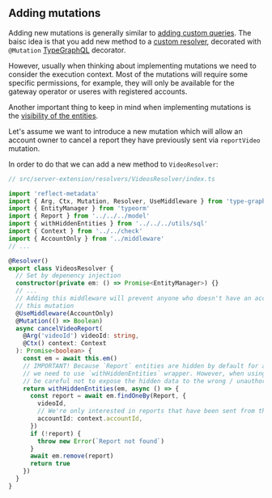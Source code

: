 ## Adding mutations

Adding new mutations is generally similar to [adding custom queries](./adding-custom-queries.md).
The baisc idea is that you add new method to a [custom resolver](https://docs.subsquid.io/graphql-api/custom-resolvers/), decorated with `@Mutation` [TypeGraphQL](https://typegraphql.com/) decorator.

However, usually when thinking about implementing mutations we need to consider the execution context. Most of the mutations will require some specific permissions, for example, they will only be available for the gateway operator or useres with registered accounts.

Another important thing to keep in mind when implementing mutations is the [visibility of the entities](./entity-visibility.md).

Let's assume we want to introduce a new mutation which will allow an account owner to cancel a report they have previously sent via `reportVideo` mutation.

In order to do that we can add a new method to `VideoResolver`:

```typescript
// src/server-extension/resolvers/VideosResolver/index.ts

import 'reflect-metadata'
import { Arg, Ctx, Mutation, Resolver, UseMiddleware } from 'type-graphql'
import { EntityManager } from 'typeorm'
import { Report } from '../../../model'
import { withHiddenEntities } from '../../../utils/sql'
import { Context } from '../../check'
import { AccountOnly } from '../middleware'
// ...

@Resolver()
export class VideosResolver {
  // Set by depenency injection
  constructor(private em: () => Promise<EntityManager>) {}
  // ...
  // Adding this middleware will prevent anyone who doesn't have an account from accessing
  // this mutation
  @UseMiddleware(AccountOnly)
  @Mutation(() => Boolean)
  async cancelVideoReport(
    @Arg('videoId') videoId: string,
    @Ctx() context: Context
  ): Promise<boolean> {
    const em = await this.em()
    // IMPORTANT! Because `Report` entities are hidden by default for anyone except the Gateway Operator,
    // we need to use `withHiddenEntities` wrapper. However, when using `withHiddenEntities` you need to
    // be careful not to expose the hidden data to the wrong / unauthorized actors
    return withHiddenEntities(em, async () => {
      const report = await em.findOneBy(Report, {
        videoId,
        // We're only interested in reports that have been sent from the currently logged-in account.
        accountId: context.accountId,
      })
      if (!report) {
        throw new Error(`Report not found`)
      }
      await em.remove(report)
      return true
    })
  }
}
```